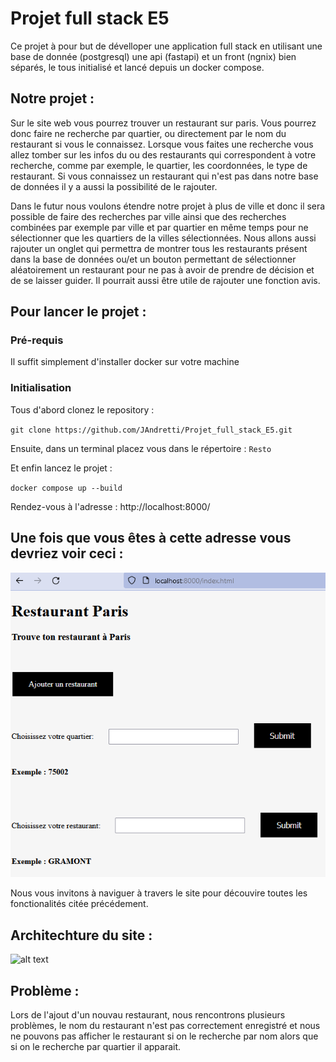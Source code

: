 # Projet full stack E5


Ce projet à pour but de dévelloper une application full stack en utilisant une base de donnée (postgresql) une api (fastapi) et un front (ngnix) bien séparés, le tous initialisé et lancé depuis un docker compose.

## Notre projet :

Sur le site web vous pourrez trouver un restaurant sur paris. Vous pourrez donc faire ne recherche par quartier, ou directement par le nom du restaurant si vous le connaissez. Lorsque vous faites une recherche vous allez tomber sur les infos du ou des restaurants qui correspondent à votre recherche, comme par exemple, le quartier, les coordonnées, le type de restaurant. Si vous connaissez un restaurant qui n'est pas dans notre base de données il y a aussi la possibilité de le rajouter. 

Dans le futur nous voulons étendre notre projet à plus de ville et donc il sera possible de faire des recherches par ville ainsi que des recherches combinées par exemple par ville et par quartier en même temps pour ne sélectionner que les quartiers de la villes sélectionnées. Nous allons aussi rajouter un onglet qui permettra de montrer tous les restaurants présent dans la base de données ou/et un bouton permettant de sélectionner aléatoirement un restaurant pour ne pas à avoir de prendre de décision et de se laisser guider. Il pourrait aussi être utile de rajouter une fonction avis.

## Pour lancer le projet :

### Pré-requis
Il suffit simplement d'installer docker sur votre machine

### Initialisation
Tous d'abord clonez le repository : 

``git clone https://github.com/JAndretti/Projet_full_stack_E5.git``

Ensuite, dans un terminal placez vous dans le répertoire : ``Resto``

Et enfin lancez le projet : 

``docker compose up --build``

Rendez-vous à l'adresse : http://localhost:8000/


## Une fois que vous êtes à cette adresse vous devriez voir ceci :

![alt text](https://github.com/JAndretti/Projet_full_stack_E5/blob/main/Resto/photos/accueil.png)

Nous vous invitons à naviguer à travers le site pour découvire toutes les fonctionalités citée précédement.


## Architechture du site : 

![alt text](https://github.com/JAndretti/Projet_full_stack_E5/blob/main/Resto/photos/sch%C3%A9ma.png)

## Problème : 

Lors de l'ajout d'un nouvau restaurant, nous rencontrons plusieurs problèmes, le nom du restaurant n'est pas correctement enregistré et nous ne pouvons pas afficher le restaurant si on le recherche par nom alors que si on le recherche par quartier il apparait.



